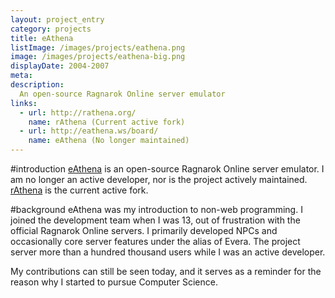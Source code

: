 ```yaml
---
layout: project_entry
category: projects
title: eAthena
listImage: /images/projects/eathena.png
image: /images/projects/eathena-big.png
displayDate: 2004-2007
meta: 
description: 
  An open-source Ragnarok Online server emulator
links:
  - url: http://rathena.org/
    name: rAthena (Current active fork)
  - url: http://eathena.ws/board/
    name: eAthena (No longer maintained)
---
```

#introduction
[eAthena](http://eathena.ws/board/) is an open-source Ragnarok Online server 
emulator. I am no longer an active developer, nor is the project actively 
maintained. 
[rAthena](http://rathena.org/) is the current active fork. 

#background
eAthena was my introduction to non-web programming. I joined the development 
team when I was 13, out of frustration with the official Ragnarok Online 
servers. I primarily developed NPCs and occasionally core server features 
under the alias of Evera. The project server more than a hundred thousand 
users while I was an active developer.

My contributions can still be seen today, and it serves as a reminder for 
the reason why I started to pursue Computer Science.

